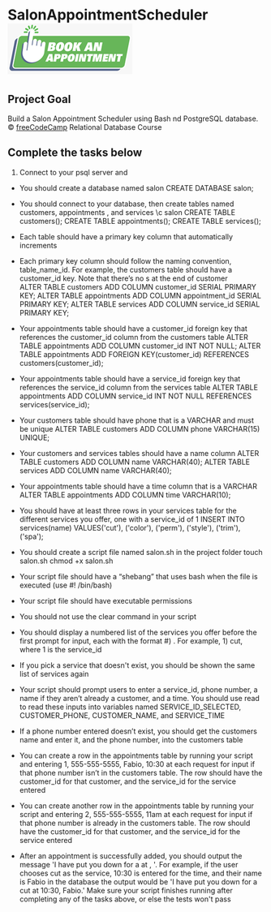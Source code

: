 # SalonAppointmentScheduler ![](bookApp.png)

## Project Goal
Build a Salon Appointment Scheduler using Bash nd PostgreSQL database.
:copyright: [freeCodeCamp](https://www.freecodecamp.org/learn/relational-database/) Relational Database Course


## Complete the tasks below

1. Connect to your psql server and 
- You should create a database named salon
  CREATE DATABASE salon;

- You should connect to your database, then create tables named customers, appointments , and services
  \c salon
  CREATE TABLE customers();
  CREATE TABLE appointments();
  CREATE TABLE services();

- Each table should have a primary key column that automatically increments
- Each primary key column should follow the naming convention, table_name_id. For example, the customers table should have a customer_id key. 
  Note that there’s no s at the end of customer<br/>
  ALTER TABLE customers ADD COLUMN customer_id SERIAL PRIMARY KEY;
  ALTER TABLE appointments ADD COLUMN appointment_id SERIAL PRIMARY KEY;
  ALTER TABLE services ADD COLUMN service_id SERIAL PRIMARY KEY;

- Your appointments table should have a customer_id foreign key that references the customer_id column from the customers table
   ALTER TABLE appointments ADD COLUMN customer_id INT NOT NULL;
   ALTER TABLE appointments ADD FOREIGN KEY(customer_id) REFERENCES customers(customer_id);

- Your appointments table should have a service_id foreign key that references the service_id column from the services table
  ALTER TABLE appointments ADD COLUMN service_id INT NOT NULL  REFERENCES services(service_id);

- Your customers table should have phone that is a VARCHAR and must be unique
  ALTER TABLE customers ADD COLUMN phone VARCHAR(15) UNIQUE;

- Your customers and services tables should have a name column
  ALTER TABLE customers ADD COLUMN name VARCHAR(40);
  ALTER TABLE services ADD COLUMN name VARCHAR(40);

- Your appointments table should have a time column that is a VARCHAR
  ALTER TABLE appointments ADD COLUMN time VARCHAR(10);

- You should have at least three rows in your services table for the different services you offer, one with a service_id of 1
  INSERT INTO services(name) VALUES('cut'), ('color'), ('perm'), ('style'), ('trim'), ('spa');

- You should create a script file named salon.sh in the project folder
  touch salon.sh
  chmod +x salon.sh

- Your script file should have a “shebang” that uses bash when the file is executed (use #! /bin/bash)

- Your script file should have executable permissions
  
- You should not use the clear command in your script

- You should display a numbered list of the services you offer before the first prompt for input, each with the format #) <service>. 
  For example, 1) cut, where 1 is the service_id

- If you pick a service that doesn't exist, you should be shown the same list of services again

- Your script should prompt users to enter a service_id, phone number, a name if they aren’t already a customer, and a time. 
  You should use read to read these inputs into variables named SERVICE_ID_SELECTED, CUSTOMER_PHONE, CUSTOMER_NAME, and SERVICE_TIME

- If a phone number entered doesn’t exist, you should get the customers name and enter it, and the phone number, into the customers table

- You can create a row in the appointments table by running your script and entering 1, 555-555-5555, Fabio, 10:30 at each request for input if that phone number isn’t in the customers table. 
  The row should have the customer_id for that customer, and the service_id for the service entered

- You can create another row in the appointments table by running your script and entering 2, 555-555-5555, 11am at each request for input if that phone number is already in the customers table. 
  The row should have the customer_id for that customer, and the service_id for the service entered

- After an appointment is successfully added, you should output the message 'I have put you down for a <service> at <time>, <name>'. 
  For example, if the user chooses cut as the service, 10:30 is entered for the time, and their name is Fabio in the database the output would be 
  'I have put you down for a cut at 10:30, Fabio.' 
  Make sure your script finishes running after completing any of the tasks above, or else the tests won't pass
